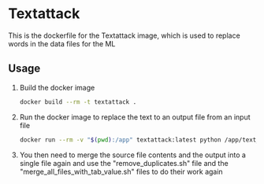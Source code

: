 # Textattack

This is the dockerfile for the Textattack image, which is used to replace words in the data files for the ML

## Usage

1. Build the docker image

    ```sh
    docker build --rm -t textattack .
    ```

1. Run the docker image to replace the text to an output file from an input file

    ```sh
    docker run --rm -v "$(pwd):/app" textattack:latest python /app/text_attack_augmenter.py /app/input_text.txt /app/output_text.txt --transformations 4
    ```

1. You then need to merge the source file contents and the output into a single file again and use the "remove_duplicates.sh" file and the "merge_all_files_with_tab_value.sh" files to do their work again

